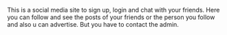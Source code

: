 This is a social media site to sign up, login and chat with your friends.
Here you can follow and see the posts of your friends or the person you follow and also u can advertise. But you have to contact the admin.
